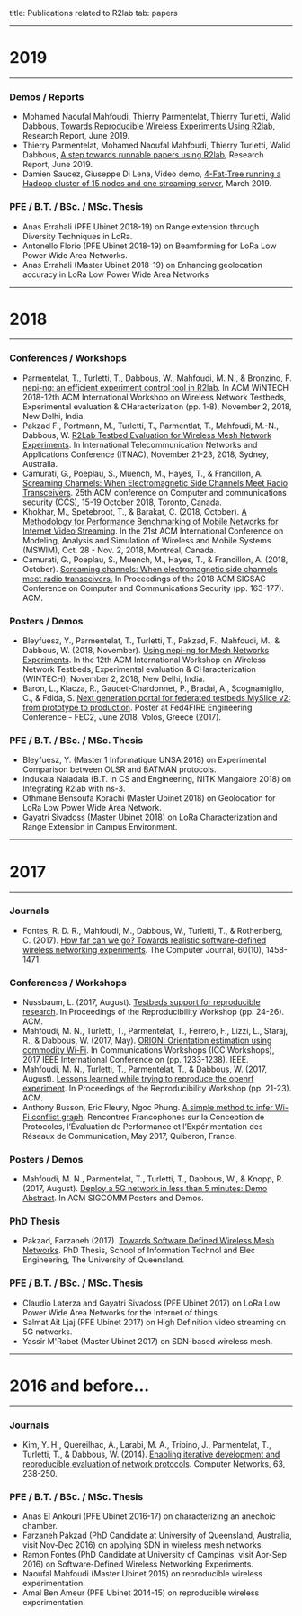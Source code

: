 title: Publications related to R2lab
tab: papers

****
# 2019
****

### Demos / Reports


* Mohamed Naoufal Mahfoudi, Thierry Parmentelat, Thierry Turletti, Walid Dabbous, [Towards Reproducible Wireless Experiments Using R2lab](https://hal.archives-ouvertes.fr/hal-02167090), Research Report, June 2019.
* Thierry Parmentelat, Mohamed Naoufal Mahfoudi, Thierry Turletti, Walid Dabbous, [A step towards runnable papers using R2lab](https://hal.archives-ouvertes.fr/hal-02167086v2), Research Report, June 2019.
* Damien Saucez, Giuseppe Di Lena, Video demo, [4-Fat-Tree running a Hadoop cluster of 15 nodes and one streaming server](https://www.youtube.com/watch?v=ONfEdcwUZiA&feature=youtu.be), March 2019.


### PFE / B.T. / BSc. / MSc. Thesis

* Anas Errahali (PFE Ubinet 2018-19) on Range extension through Diversity Techniques in LoRa.
* Antonello Florio (PFE Ubinet 2018-19) on Beamforming for LoRa Low Power Wide Area Networks.
* Anas Errahali (Master Ubinet 2018-19) on Enhancing geolocation accuracy in LoRa Low Power Wide Area Networks

****
# 2018
****

### Conferences / Workshops

* Parmentelat, T., Turletti, T., Dabbous, W., Mahfoudi, M. N., & Bronzino, F. [nepi-ng: an efficient experiment control tool in R2lab](https://hal.inria.fr/hal-01857266/). In ACM WiNTECH 2018-12th ACM International Workshop on Wireless Network Testbeds, Experimental evaluation & CHaracterization (pp. 1-8), November 2, 2018, New Delhi, India.
* Pakzad F., Portmann, M., Turletti, T., Parmentlat, T., Mahfoudi, M.-N., Dabbous, W. [R2Lab Testbed Evaluation for Wireless Mesh Network Experiments](https://doi.org/10.1109/ATNAC.2018.8615202
). In International Telecommunication Networks and Applications Conference (ITNAC), November 21-23, 2018, Sydney, Australia.
* Camurati, G., Poeplau, S., Muench, M., Hayes, T., & Francillon, A. [Screaming Channels: When Electromagnetic Side Channels Meet Radio Transceivers](https://www.google.com/url?sa=t&rct=j&q=&esrc=s&source=web&cd=1&cad=rja&uact=8&ved=2ahUKEwiJ-N_J68HdAhUCr6QKHfeqDB8QFjAAegQIARAC&url=http%3A%2F%2Fs3.eurecom.fr%2Fdocs%2Fccs18_camurati_preprint.pdf&usg=AOvVaw0QGoGtX0JBkp0xnLDnzT1S). 25th ACM conference on Computer and communications security (CCS), 15-19 October 2018, Toronto, Canada.
* Khokhar, M., Spetebroot, T., & Barakat, C. (2018, October). [A Methodology for Performance Benchmarking of Mobile Networks for Internet Video Streaming](https://hal.inria.fr/hal-01855264/). In the 21st ACM International Conference on Modeling, Analysis and Simulation of Wireless and Mobile Systems (MSWIM), Oct. 28 - Nov. 2, 2018, Montreal, Canada.
* Camurati, G., Poeplau, S., Muench, M., Hayes, T., & Francillon, A. (2018, October). [Screaming channels: When electromagnetic side channels meet radio transceivers.](https://www.google.com/url?sa=t&rct=j&q=&esrc=s&source=web&cd=25&ved=2ahUKEwjz7cfd5cPkAhUTrHEKHVllCz84FBAWMAR6BAgFEAI&url=http%3A%2F%2F193.55.114.4%2Fdocs%2Fccs18_camurati.pdf&usg=AOvVaw21FsBSRvPeLFEHYB4lXPbj) In Proceedings of the 2018 ACM SIGSAC Conference on Computer and Communications Security (pp. 163-177). ACM.

### Posters / Demos

* Bleyfuesz, Y., Parmentelat, T., Turletti, T., Pakzad, F., Mahfoudi, M., & Dabbous, W. (2018, November). [Using nepi-ng for Mesh Networks Experiments](https://hal.inria.fr/hal-01869979v2). In the 12th ACM International Workshop on Wireless Network Testbeds, Experimental evaluation & CHaracterization (WINTECH), November 2, 2018, New Delhi, India.
* Baron, L., Klacza, R., Gaudet-Chardonnet, P., Bradai, A., Scognamiglio, C., & Fdida, S. [Next generation portal for federated testbeds MySlice v2: from prototype to production](https://arxiv.org/abs/1806.04467). Poster at Fed4FIRE Engineering Conference - FEC2, June 2018, Volos, Greece (2017). 

### PFE / B.T. / BSc. / MSc. Thesis

* Bleyfuesz, Y. (Master 1 Informatique UNSA 2018) on Experimental Comparison between OLSR and BATMAN protocols.
* Indukala Naladala (B.T. in CS and Engineering, NITK Mangalore 2018) on Integrating R2lab with ns-3.
* Othmane Bensoufa Korachi (Master Ubinet 2018) on Geolocation for LoRa Low Power Wide Area Network.
* Gayatri Sivadoss (Master Ubinet 2018) on LoRa Characterization and Range Extension in Campus Environment.

****
# 2017
****


### Journals
* Fontes, R. D. R., Mahfoudi, M., Dabbous, W., Turletti, T., & Rothenberg, C. (2017). [How far can we go? Towards realistic software-defined wireless networking experiments](https://hal.inria.fr/hal-01480973). The Computer Journal, 60(10), 1458-1471.

### Conferences / Workshops

* Nussbaum, L. (2017, August). [Testbeds support for reproducible research](https://hal.inria.fr/hal-01577849). In Proceedings of the Reproducibility Workshop (pp. 24-26). ACM.
* Mahfoudi, M. N., Turletti, T., Parmentelat, T., Ferrero, F., Lizzi, L., Staraj, R., & Dabbous, W. (2017, May). [ORION: Orientation estimation using commodity Wi-Fi](https://hal.archives-ouvertes.fr/hal-01424239). In Communications Workshops (ICC Workshops), 2017 IEEE International Conference on (pp. 1233-1238). IEEE.
* Mahfoudi, M. N., Turletti, T., Parmentelat, T., & Dabbous, W. (2017, August). [Lessons learned while trying to reproduce the openrf experiment](https://hal.archives-ouvertes.fr/hal-01615398/). In Proceedings of the Reproducibility Workshop (pp. 21-23). ACM.
* Anthony Busson, Eric Fleury, Ngoc Phung. [A simple method to infer Wi-Fi conflict graph](https://hal.archives-ouvertes.fr/hal-01518742). Rencontres Francophones sur la Conception de Protocoles, l’Évaluation de Performance et l’Expérimentation des Réseaux de Communication, May 2017, Quiberon, France.


### Posters / Demos

* Mahfoudi, M. N., Parmentelat, T., Turletti, T., Dabbous, W., & Knopp, R. (2017, August). [Deploy a 5G network in less than 5 minutes: Demo Abstract](https://hal.inria.fr/hal-01580065). In ACM SIGCOMM Posters and Demos.

### PhD Thesis

* Pakzad, Farzaneh (2017). [Towards Software Defined Wireless Mesh Networks](https://doi.org/10.14264/uql.2017.918). PhD Thesis, School of Information Technol and Elec Engineering, The University of Queensland.

### PFE / B.T. / BSc. / MSc. Thesis

* Claudio Laterza and Gayatri Sivadoss (PFE Ubinet 2017) on LoRa Low Power Wide Area Networks for the Internet of things.
* Salmat Ait Ljaj (PFE Ubinet 2017) on High Definition video streaming on 5G networks.
* Yassir M'Rabet (Master Ubinet 2017) on SDN-based wireless mesh.

****
# 2016 and before...
****


### Journals

* Kim, Y. H., Quereilhac, A., Larabi, M. A., Tribino, J., Parmentelat, T., Turletti, T., & Dabbous, W. (2014). [Enabling iterative development and reproducible evaluation of network protocols](https://hal.archives-ouvertes.fr/hal-00861002/). Computer Networks, 63, 238-250.


### PFE / B.T. / BSc. / MSc. Thesis

* Anas El Ankouri (PFE Ubinet 2016-17) on characterizing an anechoic chamber.
* Farzaneh Pakzad (PhD Candidate at University of Queensland, Australia, visit Nov-Dec 2016) on applying SDN in wireless mesh networks.
* Ramon Fontes (PhD Candidate at University of Campinas, visit Apr-Sep 2016) on Software-Defined Wireless Networking Experiments.
* Naoufal Mahfoudi (Master Ubinet 2015) on reproducible wireless experimentation.
* Amal Ben Ameur (PFE Ubinet 2014-15) on reproducible wireless experimentation.

